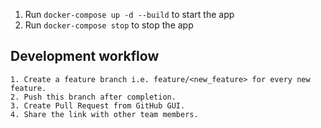 1. Run `docker-compose up -d --build` to start the app
2. Run `docker-compose stop` to stop the app

## Development workflow
    1. Create a feature branch i.e. feature/<new_feature> for every new feature.
    2. Push this branch after completion. 
    3. Create Pull Request from GitHub GUI.
    4. Share the link with other team members.
